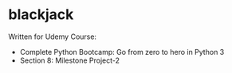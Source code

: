 # blackjack
Written for Udemy Course:
  - Complete Python Bootcamp: Go from zero to hero in Python 3
  - Section 8: Milestone Project-2
